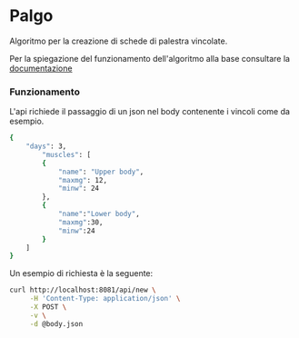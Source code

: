 # Palgo

Algoritmo per la creazione di schede di palestra vincolate.

Per la spiegazione del funzionamento dell'algoritmo alla base consultare la [documentazione](./documentation/main.pdf)

### Funzionamento

L'api richiede il passaggio di un json nel body contenente i vincoli come da esempio.

```bash
{
    "days": 3,
        "muscles": [
        {
            "name": "Upper body",
            "maxmg": 12,
            "minw": 24
        },
        {
            "name":"Lower body",
            "maxmg":30,
            "minw":24
        }
    ]
}
```

Un esempio di richiesta è la seguente:

```bash
curl http://localhost:8081/api/new \
     -H 'Content-Type: application/json' \
     -X POST \
     -v \
     -d @body.json
```
